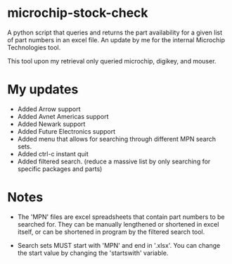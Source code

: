# microchip-stock-check
A python script that queries and returns the part availability for a given list of part numbers in an excel file. An update by me for the internal Microchip Technologies tool. 

This tool upon my retrieval only queried microchip, digikey, and mouser. 

# My updates
 * Added Arrow support 
 * Added Avnet Americas support 
 * Added Newark support 
 * Added Future Electronics support
 * Added menu that allows for searching through different MPN search sets.
 * Added ctrl-c instant quit
 * Added filtered search. (reduce a massive list by only searching for specific packages and parts)

# Notes 
* The 'MPN' files are excel spreadsheets that contain part numbers to be searched for. They can be manually lengthened or shortened in excel itself, or can be shortened in program by the filtered search tool. 

* Search sets MUST start with 'MPN' and end in '.xlsx'. You can change the start value by changing the 'startswith' variable. 
